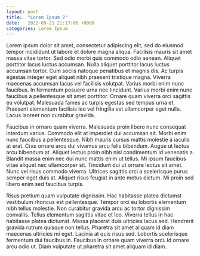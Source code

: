 ```yaml
---
layout: post
title:  "Lorem Ipsum 2"
date:   2022-09-21 21:17:00 +0000
categories: Lorem Ipsum
---
```

Lorem ipsum dolor sit amet, consectetur adipiscing elit, sed do eiusmod tempor incididunt ut labore et dolore magna aliqua. Facilisis mauris sit amet massa vitae tortor. Sed odio morbi quis commodo odio aenean. Aliquet porttitor lacus luctus accumsan. Nulla aliquet porttitor lacus luctus accumsan tortor. Cum sociis natoque penatibus et magnis dis. Ac turpis egestas integer eget aliquet nibh praesent tristique magna. Viverra maecenas accumsan lacus vel facilisis volutpat. Varius morbi enim nunc faucibus. In fermentum posuere urna nec tincidunt. Varius morbi enim nunc faucibus a pellentesque sit amet porttitor. Ornare quam viverra orci sagittis eu volutpat. Malesuada fames ac turpis egestas sed tempus urna et. Praesent elementum facilisis leo vel fringilla est ullamcorper eget nulla. Lacus laoreet non curabitur gravida.

Faucibus in ornare quam viverra. Malesuada proin libero nunc consequat interdum varius. Commodo elit at imperdiet dui accumsan sit. Morbi enim nunc faucibus a pellentesque. Nibh mauris cursus mattis molestie a iaculis at erat. Cras ornare arcu dui vivamus arcu felis bibendum. Augue ut lectus arcu bibendum at. Aliquet lectus proin nibh nisl condimentum id venenatis a. Blandit massa enim nec dui nunc mattis enim ut tellus. Mi ipsum faucibus vitae aliquet nec ullamcorper sit. Tincidunt dui ut ornare lectus sit amet. Nunc vel risus commodo viverra. Ultrices sagittis orci a scelerisque purus semper eget duis at. Aliquet risus feugiat in ante metus dictum. Mi proin sed libero enim sed faucibus turpis.

Risus pretium quam vulputate dignissim. Hac habitasse platea dictumst vestibulum rhoncus est pellentesque. Tempor orci eu lobortis elementum nibh tellus molestie. Non curabitur gravida arcu ac tortor dignissim convallis. Tellus elementum sagittis vitae et leo. Viverra tellus in hac habitasse platea dictumst. Massa placerat duis ultricies lacus sed. Hendrerit gravida rutrum quisque non tellus. Pharetra sit amet aliquam id diam maecenas ultricies mi eget. Lacinia at quis risus sed. Lobortis scelerisque fermentum dui faucibus in. Faucibus in ornare quam viverra orci. Id ornare arcu odio ut. Diam vulputate ut pharetra sit amet aliquam id diam.

